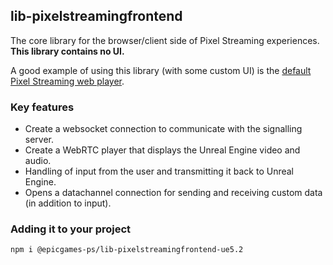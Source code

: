 ## lib-pixelstreamingfrontend

The core library for the browser/client side of Pixel Streaming experiences. **This library contains no UI.**

A good example of using this library (with some custom UI) is the [default Pixel Streaming web player](https://github.com/EpicGamesExt/PixelStreamingInfrastructure/tree/UE5.2/Frontend/implementations/EpicGames).

### Key features
- Create a websocket connection to communicate with the signalling server.
- Create a WebRTC player that displays the Unreal Engine video and audio.
- Handling of input from the user and transmitting it back to Unreal Engine.
- Opens a datachannel connection for sending and receiving custom data (in addition to input).

### Adding it to your project
`npm i @epicgames-ps/lib-pixelstreamingfrontend-ue5.2`

